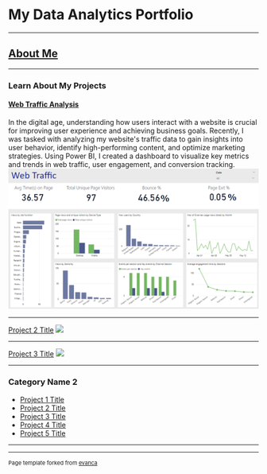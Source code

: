 # My Data Analytics Portfolio



---

## [About Me](/aboutme.md)



---

### Learn About My Projects 
#### [Web Traffic Analysis](/sample_page)

In the digital age, understanding how users interact with a website is crucial for improving user experience and achieving business goals. Recently, I was tasked with analyzing my website's traffic data to gain insights into user behavior, identify high-performing content, and optimize marketing strategies. Using Power BI, I created a dashboard to visualize key metrics and trends in web traffic, user engagement, and conversion tracking.
<img src="https://github.com/Shahlaliquat/shahlaliaquat.github.io/blob/master/images/Screenshot%202024-06-30%20203055.png?raw=true"/>

---
[Project 2 Title](/pdf/sample_presentation.pdf)
<img src="images/dummy_thumbnail.jpg?raw=true"/>

---
[Project 3 Title](http://example.com/)
<img src="images/dummy_thumbnail.jpg?raw=true"/>

---

### Category Name 2

- [Project 1 Title](http://example.com/)
- [Project 2 Title](http://example.com/)
- [Project 3 Title](http://example.com/)
- [Project 4 Title](http://example.com/)
- [Project 5 Title](http://example.com/)

---




---
<p style="font-size:11px">Page template forked from <a href="https://github.com/evanca/quick-portfolio">evanca</a></p>
<!-- Remove above link if you don't want to attibute -->
